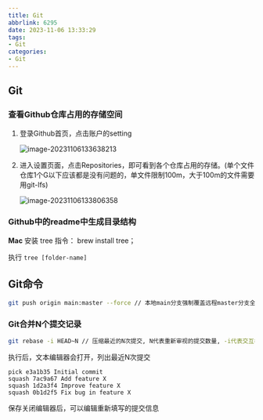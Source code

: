 ```yaml
---
title: Git
abbrlink: 6295
date: 2023-11-06 13:33:29
tags:
- Git
categories:
- Git
---
```


## Git

### 查看Github仓库占用的存储空间

1. 登录Github首页，点击账户的setting

   <!--more-->

   ![image-20231106133638213](https://s2.loli.net/2024/12/02/W147sTa3tbXclHm.png)

2. 进入设置页面，点击Repositories，即可看到各个仓库占用的存储。(单个文件仓库1个G以下应该都是没有问题的，单文件限制100m，大于100m的文件需要用git-lfs)

   ![image-20231106133806358](https://s2.loli.net/2024/12/02/NLRBlXkzDtvOnm6.png)

### Github中的readme中生成目录结构

**Mac**    安装 tree 指令： brew install tree；

执行 `tree [folder-name]`

## Git命令

```bash
git push origin main:master --force // 本地main分支强制覆盖远程master分支全部代码
```

### Git合并N个提交记录

```bash
git rebase -i HEAD~N // 压缩最近的N次提交, N代表重新审视的提交数量, -i代表交互模式
```

执行后，文本编辑器会打开，列出最近N次提交

```
pick e3a1b35 Initial commit
squash 7ac9a67 Add feature X
squash 1d2a3f4 Improve feature X
squash 0b1d2f5 Fix bug in feature X
```

保存关闭编辑器后，可以编辑重新填写的提交信息
